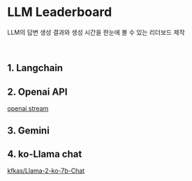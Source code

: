 # LLM Leaderboard

LLM의 답변 생성 결과와 생성 시간을 한눈에 볼 수 있는 리더보드 제작

<br/>

## 1. Langchain


## 2. Openai API

[openai stream](https://github.com/openai/openai-cookbook/blob/main/examples/How_to_stream_completions.ipynb)

## 3. Gemini



## 4. ko-Llama chat

[kfkas/Llama-2-ko-7b-Chat](https://huggingface.co/kfkas/Llama-2-ko-7b-Chat)
